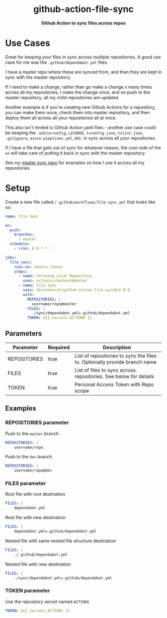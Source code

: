 <h1 align="center">github-action-file-sync</h1>

<div align="center">
    
<b>Github Action to sync files across repos</b>
</div>

# Use Cases
Great for keeping your files in sync across multiple repositories. A good use case for me was the `.github/dependabot.yml` files.

I have a master repo where these are synced from, and then they are kept in sync with the master repository.

If I need to make a change, rather than go make a change x many times across all my repositories, I make the change once, and on push to the master repository, all my child repositories are updated. 

Another example is if you're creating new Github Actions for a repository, you can make them once, check them into master repository, and then deploy them all across all your repositories all at once. 

This also isn't limited to Github Action yaml files - another use case could be keeping the `.editorconfig`, `LICENSE`, `tsconfig.json`, `tslint.json`, `.gitignore`, `azure-pieplines.yml`, etc. in sync across all your repositories.

If I have a file that gets out of sync for whatever reason, the cron side of the `on` will take care of putting it back in sync with the master repository.

See my [master sync repo](https://github.com/kbrashears5/kbrashears5) for examples on how I use it across all my repositories.

# Setup
Create a new file called `/.github/workflows/file-sync.yml` that looks like so:
```yaml
name: File Sync

on:
  push:
    branches:
      - master
  schedule:
    - cron: 0 0 * * *

jobs:
  file_sync:
    runs-on: ubuntu-latest
    steps:
      - name: Fetching Local Repository
        uses: actions/checkout@master
      - name: File Sync
        uses: kbrashears5/github-action-file-sync@v2.0.0
        with:
          REPOSITORIES: |
            username/repo@master
          FILES: |
            ./sync/dependabot.yml=.github/dependabot.yml
          TOKEN: ${{ secrets.ACTIONS }}
```
## Parameters
| Parameter | Required | Description |
| --- | --- | --- |
| REPOSITORIES | true | List of repositories to sync the files to. Optionally provide branch name |
| FILES | true | List of files to sync across repositories. See below for details |
| TOKEN | true | Personal Access Token with Repo scope |

## Examples
### REPOSITORIES parameter
Push to the `master` branch
```yaml
REPOSITORIES: |
    username/repo
```
Push to the `dev` branch
```yaml
REPOSITORIES: |
    username/repo@dev
```
### FILES parameter
Root file with root destination
```yaml
FILES: |
    dependabot.yml
```
Root file with new destination
```yaml
FILES: |
    dependabot.yml=.github/dependabot.yml
```
Nested file with same nested file structure destination
```yaml
FILES: |
    ./.github/dependabot.yml
```
Nested file with new destination
```yaml
FILES: |
    ./sync/dependabot.yml=.github/dependabot.yml
```
### TOKEN parameter
Use the repository secret named `ACTIONS`
```yaml
TOKEN: ${{ secrets.ACTIONS }}
```